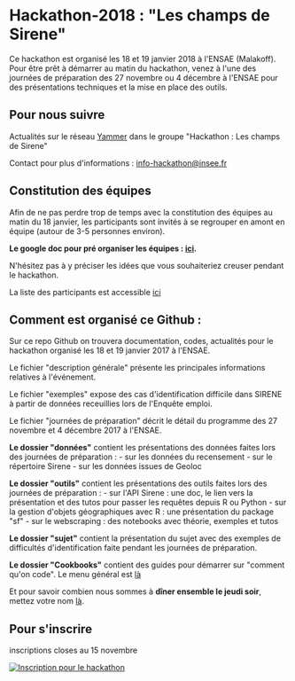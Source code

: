 <h1>Hackathon-2018 : "Les champs de Sirene"</h1>

<p>Ce hackathon est organisé les 18 et 19 janvier 2018 à l'ENSAE (Malakoff). Pour être prêt à démarrer au matin du hackathon, venez à l'une des journées de préparation des 27 novembre ou 4 décembre à l'ENSAE pour des présentations techniques et la mise en place des outils.</p>


<h2>Pour nous suivre </h2>

<p>Actualités sur le réseau <a href="https://www.yammer.com/bigdatadatascience/#/home">Yammer</a> dans le groupe "Hackathon : Les champs de Sirene"</p>


<p>Contact pour plus d'informations : <a href="mailto:info-hackathon@insee.fr"> info-hackathon@insee.fr </a></p>

<h2>Constitution des équipes</h2>

<p>Afin de ne pas perdre trop de temps avec la constitution des équipes au matin du 18 janvier, les participants sont invités à se regrouper en amont en équipe (autour de 3-5 personnes environ).
<p><b>Le google doc pour pré organiser les équipes : <a href="https://docs.google.com/spreadsheets/u/0/d/15WkJdsY9__25wBJmZGPB2dWpYczUwlhH-VhwkPl-Hbk/edit">ici</a>.</b>
<p>N'hésitez pas à y préciser les idées que vous souhaiteriez creuser pendant le hackathon.
 
 <p> La liste des participants est accessible <a href="https://docs.google.com/spreadsheets/d/1sLB1xERs_nPPi7uajd-SGMd4sjSK3TMfl3INOMcvWCc/edit#gid=805830236">ici</a>
 
<h2>Comment est organisé ce Github :</h2>

<p>Sur ce repo Github on trouvera documentation, codes, actualités pour le hackathon organisé les 18 et 19 janvier 2017 à l'ENSAE.</p>

<p>Le fichier "description générale" présente les principales informations relatives à l'événement.</p>

<p>Le fichier "exemples" expose des cas d'identification difficile dans SIRENE à partir de données receuillies lors de l'Enquête emploi.</p>

<p>Le fichier "journées de préparation" décrit le détail du programme des 27 novembre et 4 décembre 2017 à l'ENSAE.</p>

<p> <b>Le dossier "données"</b> contient les présentations des données faites lors des journées de préparation :
- sur les données du recensement
- sur le répertoire Sirene
- sur les données issues de Geoloc

<p> <b>Le dossier "outils"</b> contient les présentations des outils faites lors des journées de préparation :
- sur l'API Sirene : une doc, le lien vers la présentation et des tutos pour passer les requêtes depuis R ou Python
- sur la gestion d'objets géographiques avec R : une présentation du package "sf"
- sur le webscraping : des notebooks avec théorie, exemples et tutos

<p> <b>Le dossier "sujet"</b> contient la présentation du sujet avec des exemples de difficultés d'identification faite pendant les journées de préparation.

<p><b> Le dossier "Cookbooks"</b> contient des guides pour démarrer sur "comment qu'on code". Le menu général est <a href='https://github.com/SSP-Lab/Hackathon-2018/blob/master/Cookbooks/Menu%20g%C3%A9n%C3%A9ral.md'>là</a>

<p> Et pour savoir combien nous sommes à <b>dîner ensemble le jeudi soir</b>, mettez votre nom <a href="https://doodle.com/poll/phc7298sxddqxznd#table">là</a>.

<h2>Pour s'inscrire</h2>

<p> inscriptions closes au 15 novembre

<a href="https://www.weezevent.com/hackathon-les-champs-de-sirene-2" onclick="var w=window.open('https://www.weezevent.com/widget_billeterie.php?id_evenement=288620&lg_billetterie=1&code=52865&width_auto=1&color_primary=00AEEF', 'Billetterie_weezevent', 'width=650, height=600, top=100, left=100, toolbar=no, resizable=yes, scrollbars=yes, status=no'); w.focus(); return false;"><img src="https://www.weezevent.com/images/statique/bt_insc_blk_fr.png" alt="Inscription pour le hackathon" /></a>

